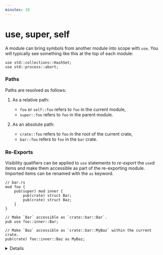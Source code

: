 ```yaml
---
minutes: 10
---
```


# use, super, self

A module can bring symbols from another module into scope with `use`. You will
typically see something like this at the top of each module:

```rust,editable
use std::collections::HashSet;
use std::process::abort;
```

### Paths

Paths are resolved as follows:

1. As a relative path:
   - `foo` or `self::foo` refers to `foo` in the current module,
   - `super::foo` refers to `foo` in the parent module.

2. As an absolute path:
   - `crate::foo` refers to `foo` in the root of the current crate,
   - `bar::foo` refers to `foo` in the `bar` crate.

### Re-Exports

Visibility qualifiers can be applied to `use` statements to _re-export_ the 
`use`d items and make them accessible as part of the re-exporting module.
Imported items can be renamed with the `as` keyword.

```rust,editable
// bar.rs
mod foo {
    pub(super) mod inner {
        pub(crate) struct Bar;
        pub(crate) struct Baz;
    }
}

// Make `Bar` accessible as `crate::bar::Bar`.
pub use foo::inner::Bar;

// Make `Baz` accessible as `crate::bar::MyBaz` within the current crate.
pub(crate) foo::inner::Baz as MyBaz;
```

<details>

- It is common to "re-export" symbols at a shorter path. For example, the
  top-level `lib.rs` in a crate might have

  ```rust,ignore
  mod storage;

  pub use storage::disk::DiskStorage;
  pub use storage::network::NetworkStorage;
  ```

  making `DiskStorage` and `NetworkStorage` available to other crates with a
  convenient, short path.

- For the most part, only items that appear in a module need to be `use`'d.
  However, a trait must be in scope to call any methods on that trait, even if a
  type implementing that trait is already in scope. For example, to use the
  `read_to_string` method on a type implementing the `Read` trait, you need to
  `use std::io::Read`.

- The `use` statement can have a wildcard: `use std::io::*`. This is discouraged
  because it is not clear which items are imported, and those might change over
  time.

</details>
